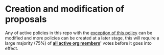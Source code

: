 # Creation and modification of proposals

Any of active policies in this repo with the <ins>exception of this policy</ins> can be modified and more policies can be created at a later stage, this will require a large majority (75%) of **<ins>all active org members**</ins>' votes before it goes into effect.
